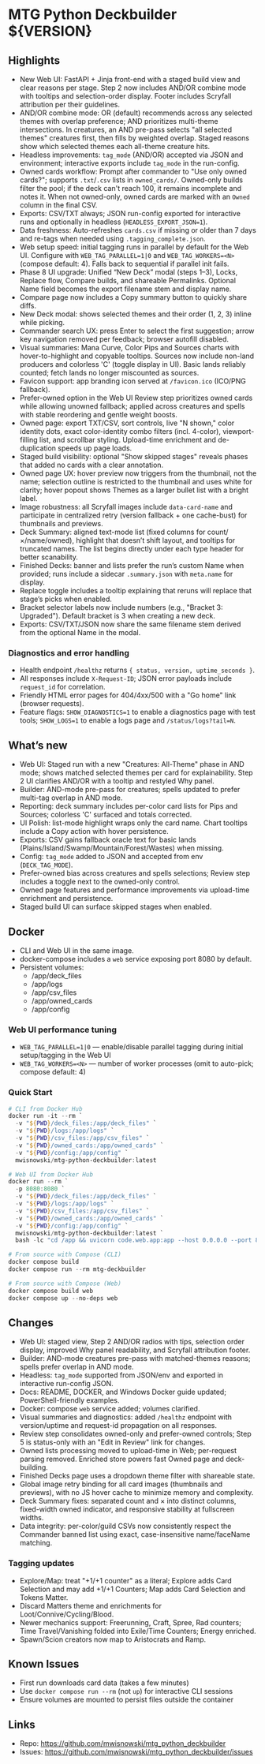 # MTG Python Deckbuilder ${VERSION}

## Highlights
- New Web UI: FastAPI + Jinja front-end with a staged build view and clear reasons per stage. Step 2 now includes AND/OR combine mode with tooltips and selection-order display. Footer includes Scryfall attribution per their guidelines.
- AND/OR combine mode: OR (default) recommends across any selected themes with overlap preference; AND prioritizes multi-theme intersections. In creatures, an AND pre-pass selects "all selected themes" creatures first, then fills by weighted overlap. Staged reasons show which selected themes each all-theme creature hits.
- Headless improvements: `tag_mode` (AND/OR) accepted via JSON and environment; interactive exports include `tag_mode` in the run-config.
- Owned cards workflow: Prompt after commander to "Use only owned cards?"; supports `.txt`/`.csv` lists in `owned_cards/`. Owned-only builds filter the pool; if the deck can't reach 100, it remains incomplete and notes it. When not owned-only, owned cards are marked with an `Owned` column in the final CSV.
- Exports: CSV/TXT always; JSON run-config exported for interactive runs and optionally in headless (`HEADLESS_EXPORT_JSON=1`).
- Data freshness: Auto-refreshes `cards.csv` if missing or older than 7 days and re-tags when needed using `.tagging_complete.json`.
- Web setup speed: initial tagging runs in parallel by default for the Web UI. Configure with `WEB_TAG_PARALLEL=1|0` and `WEB_TAG_WORKERS=<N>` (compose default: 4). Falls back to sequential if parallel init fails.
 - Phase 8 UI upgrade: Unified “New Deck” modal (steps 1–3), Locks, Replace flow, Compare builds, and shareable Permalinks. Optional Name field becomes the export filename stem and display name.
  - Compare page now includes a Copy summary button to quickly share diffs.
  - New Deck modal: shows selected themes and their order (1, 2, 3) inline while picking.
 - Commander search UX: press Enter to select the first suggestion; arrow key navigation removed per feedback; browser autofill disabled.
 - Visual summaries: Mana Curve, Color Pips and Sources charts with hover-to-highlight and copyable tooltips. Sources now include non-land producers and colorless 'C' (toggle display in UI). Basic lands reliably counted; fetch lands no longer miscounted as sources.
 - Favicon support: app branding icon served at `/favicon.ico` (ICO/PNG fallback).
 - Prefer-owned option in the Web UI Review step prioritizes owned cards while allowing unowned fallback; applied across creatures and spells with stable reordering and gentle weight boosts.
 - Owned page: export TXT/CSV, sort controls, live "N shown," color identity dots, exact color-identity combo filters (incl. 4-color), viewport-filling list, and scrollbar styling. Upload-time enrichment and de-duplication speeds up page loads.
 - Staged build visibility: optional "Show skipped stages" reveals phases that added no cards with a clear annotation.
 - Owned page UX: hover preview now triggers from the thumbnail, not the name; selection outline is restricted to the thumbnail and uses white for clarity; hover popout shows Themes as a larger bullet list with a bright label.
 - Image robustness: all Scryfall images include `data-card-name` and participate in centralized retry (version fallback + one cache-bust) for thumbnails and previews.
 - Deck Summary: aligned text-mode list (fixed columns for count/×/name/owned), highlight that doesn’t shift layout, and tooltips for truncated names. The list begins directly under each type header for better scanability.
 - Finished Decks: banner and lists prefer the run’s custom Name when provided; runs include a sidecar `.summary.json` with `meta.name` for display.
  - Replace toggle includes a tooltip explaining that reruns will replace that stage’s picks when enabled.
  - Bracket selector labels now include numbers (e.g., "Bracket 3: Upgraded"). Default bracket is 3 when creating a new deck.
 - Exports: CSV/TXT/JSON now share the same filename stem derived from the optional Name in the modal.

### Diagnostics and error handling
- Health endpoint `/healthz` returns `{ status, version, uptime_seconds }`.
- All responses include `X-Request-ID`; JSON error payloads include `request_id` for correlation.
- Friendly HTML error pages for 404/4xx/500 with a "Go home" link (browser requests).
- Feature flags: `SHOW_DIAGNOSTICS=1` to enable a diagnostics page with test tools; `SHOW_LOGS=1` to enable a logs page and `/status/logs?tail=N`.

## What’s new
- Web UI: Staged run with a new "Creatures: All-Theme" phase in AND mode; shows matched selected themes per card for explainability. Step 2 UI clarifies AND/OR with a tooltip and restyled Why panel.
- Builder: AND-mode pre-pass for creatures; spells updated to prefer multi-tag overlap in AND mode.
 - Reporting: deck summary includes per-color card lists for Pips and Sources; colorless 'C' surfaced and totals corrected.
 - UI Polish: list-mode highlight wraps only the card name. Chart tooltips include a Copy action with hover persistence.
 - Exports: CSV gains fallback oracle text for basic lands (Plains/Island/Swamp/Mountain/Forest/Wastes) when missing.
- Config: `tag_mode` added to JSON and accepted from env (`DECK_TAG_MODE`).
 - Prefer-owned bias across creatures and spells selections; Review step includes a toggle next to the owned-only control.
 - Owned page features and performance improvements via upload-time enrichment and persistence.
 - Staged build UI can surface skipped stages when enabled.

## Docker
- CLI and Web UI in the same image.
- docker-compose includes a `web` service exposing port 8080 by default.
- Persistent volumes:
  - /app/deck_files
  - /app/logs
  - /app/csv_files
  - /app/owned_cards
  - /app/config

### Web UI performance tuning
- `WEB_TAG_PARALLEL=1|0` — enable/disable parallel tagging during initial setup/tagging in the Web UI
- `WEB_TAG_WORKERS=<N>` — number of worker processes (omit to auto-pick; compose default: 4)

### Quick Start
```powershell
# CLI from Docker Hub
docker run -it --rm `
  -v "${PWD}/deck_files:/app/deck_files" `
  -v "${PWD}/logs:/app/logs" `
  -v "${PWD}/csv_files:/app/csv_files" `
  -v "${PWD}/owned_cards:/app/owned_cards" `
  -v "${PWD}/config:/app/config" `
  mwisnowski/mtg-python-deckbuilder:latest

# Web UI from Docker Hub
docker run --rm `
  -p 8080:8080 `
  -v "${PWD}/deck_files:/app/deck_files" `
  -v "${PWD}/logs:/app/logs" `
  -v "${PWD}/csv_files:/app/csv_files" `
  -v "${PWD}/owned_cards:/app/owned_cards" `
  -v "${PWD}/config:/app/config" `
  mwisnowski/mtg-python-deckbuilder:latest `
  bash -lc "cd /app && uvicorn code.web.app:app --host 0.0.0.0 --port 8080"

# From source with Compose (CLI)
docker compose build
docker compose run --rm mtg-deckbuilder

# From source with Compose (Web)
docker compose build web
docker compose up --no-deps web
```

## Changes
- Web UI: staged view, Step 2 AND/OR radios with tips, selection order display, improved Why panel readability, and Scryfall attribution footer.
- Builder: AND-mode creatures pre-pass with matched-themes reasons; spells prefer overlap in AND mode.
- Headless: `tag_mode` supported from JSON/env and exported in interactive run-config JSON.
- Docs: README, DOCKER, and Windows Docker guide updated; PowerShell-friendly examples.
- Docker: compose `web` service added; volumes clarified.
 - Visual summaries and diagnostics: added `/healthz` endpoint with version/uptime and request-id propagation on all responses.
 - Review step consolidates owned-only and prefer-owned controls; Step 5 is status-only with an "Edit in Review" link for changes.
 - Owned lists processing moved to upload-time in Web; per-request parsing removed. Enriched store powers fast Owned page and deck-building.
 - Finished Decks page uses a dropdown theme filter with shareable state.
 - Global image retry binding for all card images (thumbnails and previews), with no JS hover cache to minimize memory and complexity.
 - Deck Summary fixes: separated count and × into distinct columns, fixed-width owned indicator, and responsive stability at fullscreen widths.
 - Data integrity: per-color/guild CSVs now consistently respect the Commander banned list using exact, case-insensitive name/faceName matching.

### Tagging updates
- Explore/Map: treat "+1/+1 counter" as a literal; Explore adds Card Selection and may add +1/+1 Counters; Map adds Card Selection and Tokens Matter.
- Discard Matters theme and enrichments for Loot/Connive/Cycling/Blood.
- Newer mechanics support: Freerunning, Craft, Spree, Rad counters; Time Travel/Vanishing folded into Exile/Time Counters; Energy enriched.
- Spawn/Scion creators now map to Aristocrats and Ramp.

## Known Issues
- First run downloads card data (takes a few minutes)
- Use `docker compose run --rm` (not `up`) for interactive CLI sessions
- Ensure volumes are mounted to persist files outside the container

## Links
- Repo: https://github.com/mwisnowski/mtg_python_deckbuilder
- Issues: https://github.com/mwisnowski/mtg_python_deckbuilder/issues
